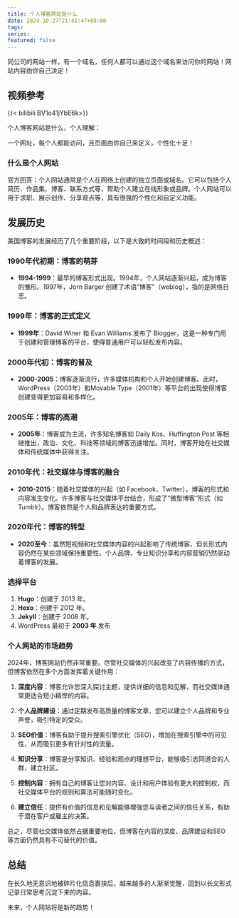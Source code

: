 ```yaml
---
title: 个人博客网站是什么
date: 2024-10-27T21:41:47+08:00
tags: 
series: 
featured: false
---
```

同公司的网站一样，有一个域名，任何人都可以通过这个域名来访问你的网站！网站内容由你自己决定！

<!--more-->

## 视频参考

{{< bilibili BV1o41jYbE6k>}}



个人博客网站是什么，个人理解：

一个网址，每个人都能访问，且页面由你自己来定义，个性化十足！

### 什么是个人网站

官方回答：个人网站通常是个人在网络上创建的独立页面或域名。它可以包括个人简历、作品集、博客、联系方式等，帮助个人建立在线形象或品牌。个人网站可以用于求职、展示创作、分享观点等，具有很强的个性化和自定义功能。



## 发展历史

美国博客的发展经历了几个重要阶段，以下是大致的时间段和历史概述：

### 1990年代初期：博客的萌芽

- **1994-1999**：最早的博客形式出现。1994年，个人网站逐渐兴起，成为博客的雏形。1997年，Jorn Barger 创建了术语“博客”（weblog），指的是网络日志。

### 1999年：博客的正式定义

- **1999年**：David Winer 和 Evan Williams 发布了 Blogger，这是一种专门用于创建和管理博客的平台，使得普通用户可以轻松发布内容。

### 2000年代初：博客的普及

- **2000-2005**：博客逐渐流行，许多媒体机构和个人开始创建博客。此时，WordPress（2003年）和Movable Type（2001年）等平台的出现使得博客创建变得更加容易和多样化。

### 2005年：博客的高潮

- **2005年**：博客成为主流，许多知名博客如 Daily Kos、Huffington Post 等相继推出，政治、文化、科技等领域的博客迅速增加。同时，博客开始在社交媒体和传统媒体中获得关注。

### 2010年代：社交媒体与博客的融合

- **2010-2015**：随着社交媒体的兴起（如 Facebook、Twitter），博客的形式和内容发生变化。许多博客与社交媒体平台结合，形成了“微型博客”形式（如 Tumblr）。博客依然是个人和品牌表达的重要方式。

### 2020年代：博客的转型

- **2020至今**：虽然短视频和社交媒体内容的兴起影响了传统博客，但长形式内容仍然在某些领域保持重要性。个人品牌、专业知识分享和内容营销仍然驱动着博客的发展。

### 选择平台

1. **Hugo**：创建于 2013 年。
2. **Hexo**：创建于 2012 年。
3. **Jekyll**：创建于 2008 年。
4. WordPress 最初于 **2003 年** 发布



### 个人网站的市场趋势

2024年，博客网站仍然非常重要。尽管社交媒体的兴起改变了内容传播的方式，但博客依然在多个方面发挥着关键作用：

1. **深度内容**：博客允许您深入探讨主题，提供详细的信息和见解，而社交媒体通常更适合短小精悍的内容。

2. **个人品牌建设**：通过定期发布高质量的博客文章，您可以建立个人品牌和专业声誉，吸引特定的受众。

3. **SEO价值**：博客有助于提升搜索引擎优化（SEO），增加在搜索引擎中的可见性，从而吸引更多有针对性的流量。

   

4. **知识分享**：博客是分享知识、经验和观点的理想平台，能够吸引志同道合的人群，建立社区。

5. **控制内容**：拥有自己的博客让您对内容、设计和用户体验有更大的控制权，而社交媒体平台的规则和算法可能随时变化。

   

6. **建立信任**：提供有价值的信息和见解能够增强您与读者之间的信任关系，有助于潜在客户或雇主的决策。

总之，尽管社交媒体依然占据重要地位，但博客在内容的深度、品牌建设和SEO等方面仍然具有不可替代的价值。

## 

### 

## 总结

在长久地无意识地被碎片化信息裹挟后，越来越多的人渐渐觉醒，回到以长文形式记录日常思考沉淀下来的内容。

未来，个人网站将是新的趋势！
